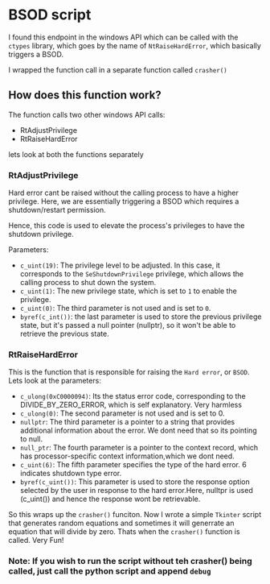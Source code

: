 # BSOD script

I found this endpoint in the windows API which can be called with the `ctypes` library, which goes by the name of
`NtRaiseHardError`, which basically triggers a BSOD.

I wrapped the function call in a separate function called `crasher()`

## How does this function work?

The function calls two other windows API calls: 
- RtAdjustPrivilege    
- RtRaiseHardError

lets look at both the functions separately

### RtAdjustPrivilege

Hard error cant be raised without the calling process to have a higher privilege. Here, we are essentially triggering a BSOD which
requires a shutdown/restart permission.

Hence, this code is used to elevate the process's privileges to have the shutdown privilege.

Parameters:
- `c_uint(19)`:       The privilege level to be adjusted. In this case, it corresponds to the `SeShutdownPrivilege` privilege, which allows the calling process to shut down the system.  
- `c_uint(1)`:        The new privilege state, which is set to `1` to enable the privilege.
- `c_uint(0)`:        The third parameter is not used and is set to `0`.
- `byref(c_int())`:   the last parameter is used to store the previous privilege state, but it's passed a null pointer (nullptr), so it won't be able to retrieve the previous state.


### RtRaiseHardError

This is the function that is responsible for raising the `Hard error`, or `BSOD`. Lets look at the parameters:



- `c_ulong(0xC0000094)`:  Its the status error code, corresponding to the DIVIDE_BY_ZERO_ERROR, which is self explanatory. Very harmless 
- `c_ulong(0)`:           The second parameter is not used and is set to 0.
- `nullptr`:              The third parameter is a pointer to a string that provides additional information about the error. We dont need that so its pointing to null.
- `null_ptr`:             The fourth parameter is a pointer to the context record, which has processor-specific context information,which we dont need.
- `c_uint(6)`:            The fifth parameter specifies the type of the hard error. 6 indicates shutdown type error.
- `byref(c_uint())`:      This parameter is used to store the response option selected by the user in response to the hard error.Here, nulltpr is used (c_uint()) and hence the response wont be retrievable.



So this wraps up the `crasher()` funciton. Now I wrote a simple `Tkinter` script that generates random equations and sometimes it will generrate an equation that will divide by zero. Thats when the `crasher()` function is called.
Very Fun!


### Note: If you wish to run the script without teh crasher() being called, just call the python script and append `debug`


